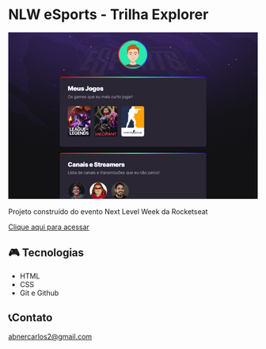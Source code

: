 # NLW eSports - Trilha Explorer

![preview](./.github/preview.png)

Projeto construído do evento Next Level Week da Rocketseat

[Clique aqui para acessar](https://abnerkbs.github.io/NLW/)

## 🎮 Tecnologias

- HTML
- CSS
- Git e Github

## 📞Contato

abnercarlos2@gmail.com
